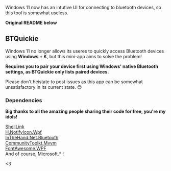 Windows 11 now has an intutive UI for connecting to bluetooth devices, so this tool is somewhat useless.

**Original README below**

## BTQuickie

Windows 11 no longer allows its useres to quickly access Bluetooth devices using **Windows + K**, but this mini-app aims to solve the problem!

**Requires you to pair your device first using Windows' native Bluetooth settings, as BTQuickie only lists paired devices.**

Please don't heistate to post issues as this app can be somewhat unsatisfactory in its current state. 😊

### Dependencies

**Big thanks to all the amazing people sharing their code for free, you're my idols!**

<a href="https://github.com/securifybv/ShellLink">ShellLink</a> <br/>
<a href="https://github.com/HavenDV/H.NotifyIcon">H.NotifyIcon.Wpf</a> <br/>
<a href="https://github.com/inthehand/32feet">InTheHand.Net.Bluetooth</a> <br/>
<a href="https://github.com/CommunityToolkit/dotnet">CommunityToolkt.Mvvm</a> <br/>
<a href="https://github.com/charri/Font-Awesome-WPF/">FontAwesome.WPF</a> <br/>
And of course, Microsoft.* !

<3
